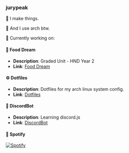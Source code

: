 ### jurypeak
 
👾 I make things. 

🐧 And I use arch btw.

🚀 Currently working on:
<br>

#### 🍜 Food Dream
- **Description**: Graded Unit - HND Year 2
- **Link**: [Food Dream](https://github.com/jurypeak/FoodDream)

#### ⚙️ Dotfiles
- **Description**: Dotfiles for my arch linux system config.
- **Link**: [Dotfiles](https://github.com/jurypeak/.dotfiles)

#### 🤖 DiscordBot
- **Description**: Learning discord.js
- **Link**: [DiscordBot](https://github.com/jurypeak/DiscordBot)

#### 🎸 Spotify

[![Spotify](https://novatorem-dusky-six.vercel.app/api/spotify/?background_color=8b0000&border_color=ffffff)](https://open.spotify.com/user/57mypw1swt64tejbunhdj7aj0)
